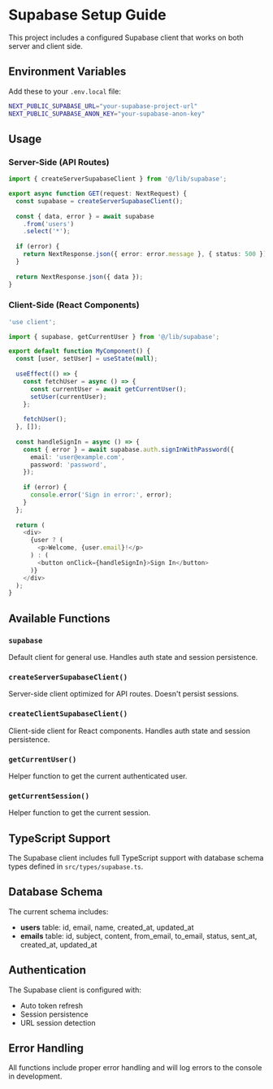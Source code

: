 # Supabase Setup Guide

This project includes a configured Supabase client that works on both server and client side.

## Environment Variables

Add these to your `.env.local` file:

```bash
NEXT_PUBLIC_SUPABASE_URL="your-supabase-project-url"
NEXT_PUBLIC_SUPABASE_ANON_KEY="your-supabase-anon-key"
```

## Usage

### Server-Side (API Routes)

```typescript
import { createServerSupabaseClient } from '@/lib/supabase';

export async function GET(request: NextRequest) {
  const supabase = createServerSupabaseClient();
  
  const { data, error } = await supabase
    .from('users')
    .select('*');
    
  if (error) {
    return NextResponse.json({ error: error.message }, { status: 500 });
  }
  
  return NextResponse.json({ data });
}
```

### Client-Side (React Components)

```typescript
'use client';

import { supabase, getCurrentUser } from '@/lib/supabase';

export default function MyComponent() {
  const [user, setUser] = useState(null);
  
  useEffect(() => {
    const fetchUser = async () => {
      const currentUser = await getCurrentUser();
      setUser(currentUser);
    };
    
    fetchUser();
  }, []);
  
  const handleSignIn = async () => {
    const { error } = await supabase.auth.signInWithPassword({
      email: 'user@example.com',
      password: 'password',
    });
    
    if (error) {
      console.error('Sign in error:', error);
    }
  };
  
  return (
    <div>
      {user ? (
        <p>Welcome, {user.email}!</p>
      ) : (
        <button onClick={handleSignIn}>Sign In</button>
      )}
    </div>
  );
}
```

## Available Functions

### `supabase`
Default client for general use. Handles auth state and session persistence.

### `createServerSupabaseClient()`
Server-side client optimized for API routes. Doesn't persist sessions.

### `createClientSupabaseClient()`
Client-side client for React components. Handles auth state and session persistence.

### `getCurrentUser()`
Helper function to get the current authenticated user.

### `getCurrentSession()`
Helper function to get the current session.

## TypeScript Support

The Supabase client includes full TypeScript support with database schema types defined in `src/types/supabase.ts`.

## Database Schema

The current schema includes:

- **users** table: id, email, name, created_at, updated_at
- **emails** table: id, subject, content, from_email, to_email, status, sent_at, created_at, updated_at

## Authentication

The Supabase client is configured with:
- Auto token refresh
- Session persistence
- URL session detection

## Error Handling

All functions include proper error handling and will log errors to the console in development. 